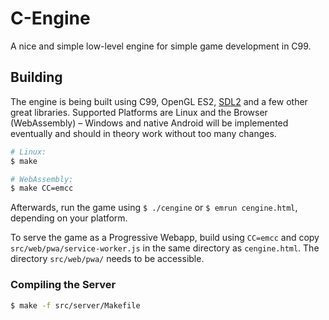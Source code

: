 # C-Engine

A nice and simple low-level engine for simple game development in C99.


## Building

The engine is being built using C99, OpenGL ES2, [SDL2](https://www.libsdl.org/) and a few other great libraries.
Supported Platforms are Linux and the Browser (WebAssembly) – Windows and native Android will be implemented eventually and should in theory work without too many changes.

```bash
# Linux:
$ make

# WebAssembly:
$ make CC=emcc
```

Afterwards, run the game using `$ ./cengine` or `$ emrun cengine.html`, depending on your platform.

To serve the game as a Progressive Webapp, build using `CC=emcc` and copy `src/web/pwa/service-worker.js` in the same directory as `cengine.html`. The directory `src/web/pwa/` needs to be accessible.


### Compiling the Server

```bash
$ make -f src/server/Makefile
```


